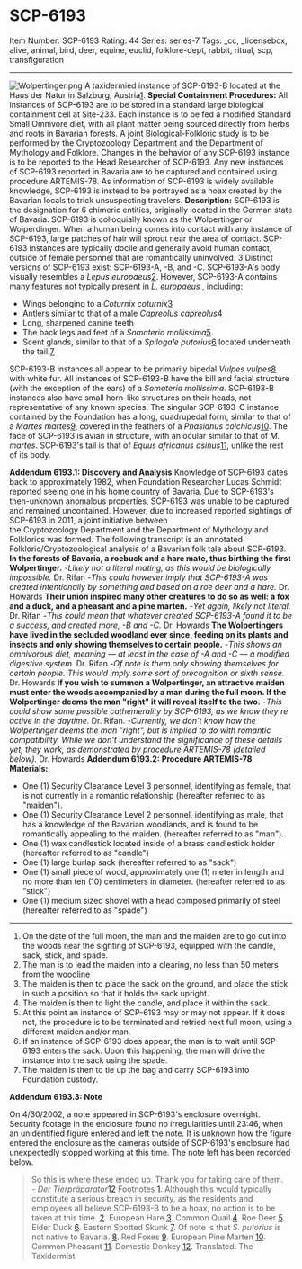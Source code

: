 # SCP-6193
Item Number: SCP-6193
Rating: 44
Series: series-7
Tags: _cc, _licensebox, alive, animal, bird, deer, equine, euclid, folklore-dept, rabbit, ritual, scp, transfiguration

---

![Wolpertinger.png](https://scp-wiki.wdfiles.com/local--files/scp-6193/Wolpertinger.png)
A taxidermied instance of SCP-6193-B located at the Haus der Natur in Salzburg, Austria[1](javascript:;).
**Special Containment Procedures:** All instances of SCP-6193 are to be stored in a standard large biological containment cell at Site-233. Each instance is to be fed a modified Standard Small Omnivore diet, with all plant matter being sourced directly from herbs and roots in Bavarian forests. A joint Biological-Folkloric study is to be performed by the Cryptozoology Department and the Department of Mythology and Folklore. Changes in the behavior of any SCP-6193 instance is to be reported to the Head Researcher of SCP-6193. Any new instances of SCP-6193 reported in Bavaria are to be captured and contained using procedure ARTEMIS-78.
As information of SCP-6193 is widely available knowledge, SCP-6193 is instead to be portrayed as a hoax created by the Bavarian locals to trick unsuspecting travelers.
**Description:** SCP-6193 is the designation for 6 chimeric entities, originally located in the German state of Bavaria. SCP-6193 is colloquially known as the Wolpertinger or Woiperdinger. When a human being comes into contact with any instance of SCP-6193, large patches of hair will sprout near the area of contact. SCP-6193 instances are typically docile and generally avoid human contact, outside of female personnel that are romantically uninvolved. 3 Distinct versions of SCP-6193 exist: SCP-6193-A, -B, and -C.
SCP-6193-A's body visually resembles a _Lepus europaeus_[2](javascript:;). However, SCP-6193-A contains many features not typically present in _L. europaeus_ , including:
  * Wings belonging to a _Coturnix coturnix_[3](javascript:;)
  * Antlers similar to that of a male _Capreolus capreolus_[4](javascript:;)
  * Long, sharpened canine teeth
  * The back legs and feet of a _Somateria mollissima_[5](javascript:;)
  * Scent glands, similar to that of a _Spilogale putorius_[6](javascript:;) located underneath the tail.[7](javascript:;)

SCP-6193-B instances all appear to be primarily bipedal _Vulpes vulpes_[8](javascript:;) with white fur. All instances of SCP-6193-B have the bill and facial structure (with the exception of the ears) of a _Somateria mollissima_. SCP-6193-B instances also have small horn-like structures on their heads, not representative of any known species.
The singular SCP-6193-C instance contained by the Foundation has a long, quadrupedal form, similar to that of a _Martes martes_[9](javascript:;), covered in the feathers of a _Phasianus colchicus_[10](javascript:;). The face of SCP-6193 is avian in structure, with an ocular similar to that of _M. martes_. SCP-6193's tail is that of _Equus africanus asinus_[11](javascript:;), unlike the rest of its body.  

**Addendum 6193.1: Discovery and Analysis**
Knowledge of SCP-6193 dates back to approximately 1982, when Foundation Researcher Lucas Schmidt reported seeing one in his home country of Bavaria. Due to SCP-6193's then-unknown anomalous properties, SCP-6193 was unable to be captured and remained uncontained.
However, due to increased reported sightings of SCP-6193 in 2011, a joint initiative between  
the Cryptozoology Department and the Department of Mythology and Folklorics was formed. The following transcript is an annotated Folkloric/Cryptozoological analysis of a Bavarian folk tale about SCP-6193.
**In the forests of Bavaria, a roebuck and a hare mate, thus birthing the first Wolpertinger.**
-_Likely not a literal mating, as this would be biologically impossible._ Dr. Rifan
-_This could however imply that SCP-6193-A was created intentionally by something and based on a roe deer and a hare._ Dr. Howards
**Their union inspired many other creatures to do so as well: a fox and a duck, and a pheasant and a pine marten.**
-_Yet again, likely not literal._ Dr. Rifan
-_This could mean that whatever created SCP-6193-A found it to be a success, and created more, -B and -C._ Dr. Howards
**The Wolpertingers have lived in the secluded woodland ever since, feeding on its plants and insects and only showing themselves to certain people.**
-_This shows an omnivorous diet, meaning — at least in the case of -A and -C — a modified digestive system._ Dr. Rifan
-_Of note is them only showing themselves for certain people. This would imply some sort of precognition or sixth sense._ Dr. Howards
**If you wish to summon a Wolpertinger, an attractive maiden must enter the woods accompanied by a man during the full moon. If the Wolpertinger deems the man "right" it will reveal itself to the two.**
-_This could show some possible cathemerality by SCP-6193, as we know they're active in the daytime._ Dr. Rifan.
-_Currently, we don't know how the Wolpertinger deems the man "right", but is implied to do with romantic compatibility. While we don't understand the significance of these details yet, they work, as demonstrated by procedure ARTEMIS-78 (detailed below)._ Dr. Howards
**Addendum 6193.2: Procedure ARTEMIS-78**
**Materials:**
  * One (1) Security Clearance Level 3 personnel, identifying as female, that is not currently in a romantic relationship (hereafter referred to as "maiden").
  * One (1) Security Clearance Level 2 personnel, identifying as male, that has a knowledge of the Bavarian woodlands, and is found to be romantically appealing to the maiden. (hereafter referred to as "man").
  * One (1) wax candlestick located inside of a brass candlestick holder (hereafter referred to as "candle")
  * One (1) large burlap sack (hereafter referred to as "sack")
  * One (1) small piece of wood, approximately one (1) meter in length and no more than ten (10) centimeters in diameter. (hereafter referred to as "stick")
  * One (1) medium sized shovel with a head composed primarily of steel (hereafter referred to as "spade")

* * *
  1. On the date of the full moon, the man and the maiden are to go out into the woods near the sighting of SCP-6193, equipped with the candle, sack, stick, and spade.
  2. The man is to lead the maiden into a clearing, no less than 50 meters from the woodline
  3. The maiden is then to place the sack on the ground, and place the stick in such a position so that it holds the sack upright.
  4. The maiden is then to light the candle, and place it within the sack.
  5. At this point an instance of SCP-6193 may or may not appear. If it does not, the procedure is to be terminated and retried next full moon, using a different maiden and/or man.
  6. If an instance of SCP-6193 does appear, the man is to wait until SCP-6193 enters the sack. Upon this happening, the man will drive the instance into the sack using the spade.
  7. The maiden is then to tie up the bag and carry SCP-6193 into Foundation custody.

**Addendum 6193.3: Note**
  
On 4/30/2002, a note appeared in SCP-6193's enclosure overnight. Security footage in the enclosure found no irregularities until 23:46, when an unidentified figure entered and left the note. It is unknown how the figure entered the enclosure as the cameras outside of SCP-6193's enclosure had unexpectedly stopped working at this time. The note left has been recorded below. 
> So this is where these ended up. Thank you for taking care of them.  
>  _\- Der Tierpräparator_[12](javascript:;)
Footnotes
[1](javascript:;). Although this would typically constitute a serious breach in security, as the residents and employees all believe SCP-6193-B to be a hoax, no action is to be taken at this time.
[2](javascript:;). European Hare
[3](javascript:;). Common Quail
[4](javascript:;). Roe Deer
[5](javascript:;). Eider Duck
[6](javascript:;). Eastern Spotted Skunk
[7](javascript:;). Of note is that _S. putorius_ is not native to Bavaria.
[8](javascript:;). Red Foxes
[9](javascript:;). European Pine Marten
[10](javascript:;). Common Pheasant
[11](javascript:;). Domestic Donkey
[12](javascript:;). Translated: The Taxidermist